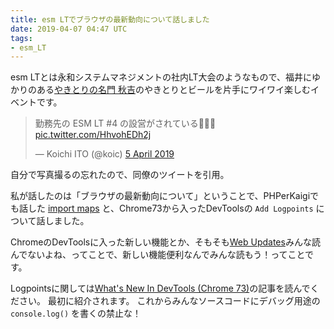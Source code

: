 ```yaml
---
title: esm LTでブラウザの最新動向について話しました
date: 2019-04-07 04:47 UTC
tags:
- esm_LT
---
```


esm LTとは永和システムマネジメントの社内LT大会のようなもので、福井にゆかりのある[やきとりの名門 秋吉](https://www.akiyoshi.co.jp/)のやきとりとビールを片手にワイワイ楽しむイベントです。

<blockquote class="twitter-tweet" data-lang="en-gb"><p lang="ja" dir="ltr">勤務先の ESM LT #4 の設営がされている🐓🔥🍻 <a href="https://t.co/HhvohEDh2j">pic.twitter.com/HhvohEDh2j</a></p>&mdash; Koichi ITO (@koic) <a href="https://twitter.com/koic/status/1114103117614706688?ref_src=twsrc%5Etfw">5 April 2019</a></blockquote>
<script async src="https://platform.twitter.com/widgets.js" charset="utf-8"></script>

自分で写真撮るの忘れたので、同僚のツイートを引用。

私が話したのは「ブラウザの最新動向について」ということで、PHPerKaigiでも話した [import maps](https://github.com/WICG/import-maps) と、Chrome73から入ったDevToolsの `Add Logpoints` について話しました。

<script async class="speakerdeck-embed" data-id="9b7774779db54605b513344a70b28c5f" data-ratio="1.33333333333333" src="//speakerdeck.com/assets/embed.js"></script>

ChromeのDevToolsに入った新しい機能とか、そもそも[Web Updates](https://developers.google.com/web/updates/)みんな読んでないよね、ってことで、新しい機能便利なんでみんな読もう！ってことです。

Logpointsに関しては[What's New In DevTools (Chrome 73)](https://developers.google.com/web/updates/2019/01/devtools)の記事を読んでください。
最初に紹介されます。
これからみんなソースコードにデバッグ用途の `console.log()` を書くの禁止な！
